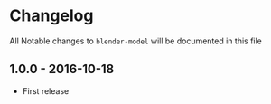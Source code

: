 # Changelog

All Notable changes to `blender-model` will be documented in this file

## 1.0.0 - 2016-10-18

- First release
